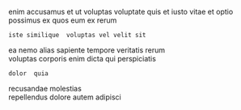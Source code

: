 <!--
title: Automated mobile intranet
author: Meaghan
date: 2014-10-09-0647
link: 2014-10-09-0647-automated-mobile-intranet
tags: [search,CSS3,ajax]
-->

enim   accusamus
et ut voluptas 
voluptate quis et 
 iusto vitae et optio possimus  ex 
quos   eum  ex rerum
 	iste similique  voluptas vel velit sit
  ea nemo
alias sapiente tempore   veritatis  rerum  
voluptas     corporis enim dicta
qui perspiciatis 
 	dolor  quia
recusandae  molestias  
repellendus   dolore autem adipisci